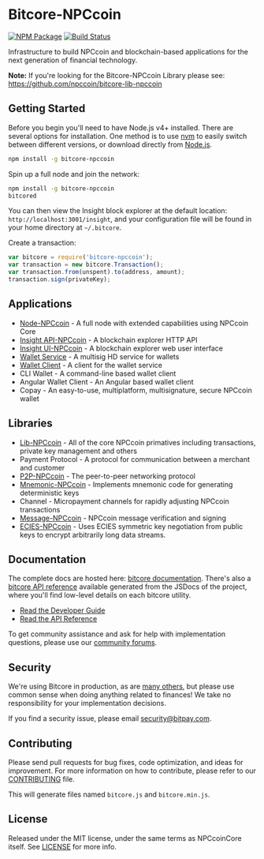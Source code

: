 # Bitcore-NPCcoin

[![NPM Package](https://img.shields.io/npm/v/bitcore-npccoin.svg?style=flat-square)](https://www.npmjs.org/package/bitcore-npccoin)
[![Build Status](https://img.shields.io/travis/npccoin/bitcore-npccoin.svg?branch=master&style=flat-square)](https://travis-ci.org/npccoin/bitcore-npccoin)

Infrastructure to build NPCcoin and blockchain-based applications for the next generation of financial technology.

**Note:** If you're looking for the Bitcore-NPCcoin Library please see: https://github.com/npccoin/bitcore-lib-npccoin

## Getting Started

Before you begin you'll need to have Node.js v4+ installed. There are several options for installation. One method is to use [nvm](https://github.com/creationix/nvm) to easily switch between different versions, or download directly from [Node.js](https://nodejs.org/).

```bash
npm install -g bitcore-npccoin
```

Spin up a full node and join the network:

```bash
npm install -g bitcore-npccoin
bitcored
```

You can then view the Insight block explorer at the default location: `http://localhost:3001/insight`, and your configuration file will be found in your home directory at `~/.bitcore`.

Create a transaction:
```js
var bitcore = require('bitcore-npccoin');
var transaction = new bitcore.Transaction();
var transaction.from(unspent).to(address, amount);
transaction.sign(privateKey);
```

## Applications

- [Node-NPCcoin](https://github.com/npccoin/bitcore-node-npccoin) - A full node with extended capabilities using NPCcoin Core
- [Insight API-NPCcoin](https://github.com/npccoin/insight-api-npccoin) - A blockchain explorer HTTP API
- [Insight UI-NPCcoin](https://github.com/npccoin/insight-ui-npccoin) - A blockchain explorer web user interface
- [Wallet Service](https://github.com/npccoin/bitcore-wallet-service-npccoin) - A multisig HD service for wallets
- [Wallet Client](https://github.com/npccoin/bitcore-wallet-client-npccoin) - A client for the wallet service
- CLI Wallet - A command-line based wallet client
- Angular Wallet Client - An Angular based wallet client
- Copay - An easy-to-use, multiplatform, multisignature, secure NPCcoin wallet

## Libraries

- [Lib-NPCcoin](https://github.com/npccoin/bitcore-lib-npccoin) - All of the core NPCcoin primatives including transactions, private key management and others
- Payment Protocol - A protocol for communication between a merchant and customer
- [P2P-NPCcoin](https://github.com/npccoin/bitcore-p2p-npccoin) - The peer-to-peer networking protocol
- [Mnemonic-NPCcoin](https://github.com/npccoin/bitcore-mnemonic-npccoin) - Implements mnemonic code for generating deterministic keys
- Channel - Micropayment channels for rapidly adjusting NPCcoin transactions
- [Message-NPCcoin](https://github.com/npccoin/bitcore-message-npccoin) - NPCcoin message verification and signing
- [ECIES-NPCcoin](https://github.com/npccoin/bitcore-ecies-npccoin) - Uses ECIES symmetric key negotiation from public keys to encrypt arbitrarily long data streams.

## Documentation

The complete docs are hosted here: [bitcore documentation](http://bitcore.io/guide/). There's also a [bitcore API reference](http://bitcore.io/api/) available generated from the JSDocs of the project, where you'll find low-level details on each bitcore utility.

- [Read the Developer Guide](http://bitcore.io/guide/)
- [Read the API Reference](http://bitcore.io/api/)

To get community assistance and ask for help with implementation questions, please use our [community forums](http://bitpaylabs.com/c/bitcore).

## Security

We're using Bitcore in production, as are [many others](http://bitcore.io#projects), but please use common sense when doing anything related to finances! We take no responsibility for your implementation decisions.

If you find a security issue, please email security@bitpay.com.

## Contributing

Please send pull requests for bug fixes, code optimization, and ideas for improvement. For more information on how to contribute, please refer to our [CONTRIBUTING](https://github.com/npccoin/bitcore-npccoin/blob/master/CONTRIBUTING.md) file.

This will generate files named `bitcore.js` and `bitcore.min.js`.

## License

Released under the MIT license, under the same terms as NPCcoinCore itself. See [LICENSE](LICENSE) for more info.
